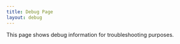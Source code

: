 ```yaml
---
title: Debug Page
layout: debug
---
```


This page shows debug information for troubleshooting purposes.